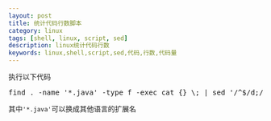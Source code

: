 ```yaml
---
layout: post
title: 统计代码行数脚本
category: linux
tags: [shell, linux, script, sed]
description: linux统计代码行数
keywords: linux,shell,script,sed,代码,行数,代码量
---
```


执行以下代码

<pre class="prettyprint linenums">
find . -name '*.java' -type f -exec cat {} \; | sed '/^$/d;/^[ ]*$/d;/.*#$/d' | wc -l
</pre>

其中`'*.java'`可以换成其他语言的扩展名
